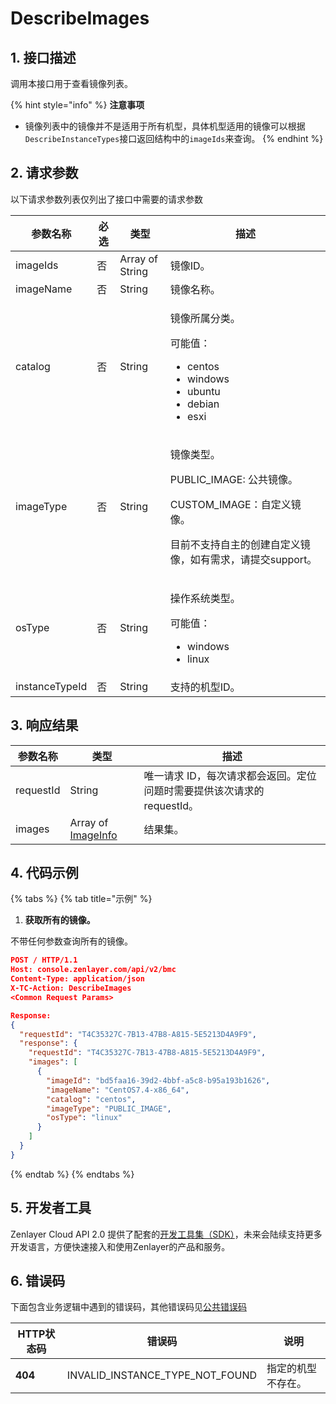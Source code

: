 # DescribeImages

## 1. 接口描述

调用本接口用于查看镜像列表。

{% hint style="info" %}
**注意事项**

* 镜像列表中的镜像并不是适用于所有机型，具体机型适用的镜像可以根据`DescribeInstanceTypes`接口返回结构中的`imageIds`来查询。
{% endhint %}

## 2. 请求参数

以下请求参数列表仅列出了接口中需要的请求参数

| 参数名称           | 必选 | 类型              | 描述                                                                                                           |
| -------------- | -- | --------------- | ------------------------------------------------------------------------------------------------------------ |
| imageIds       | 否  | Array of String | 镜像ID。                                                                                                        |
| imageName      | 否  | String          | 镜像名称。                                                                                                        |
| catalog        | 否  | String          | <p>镜像所属分类。</p><p>可能值：</p><ul><li>centos</li><li>windows</li><li>ubuntu</li><li>debian</li><li>esxi</li></ul> |
| imageType      | 否  | String          | <p>镜像类型。</p><p>PUBLIC_IMAGE: 公共镜像。</p><p>CUSTOM_IMAGE：自定义镜像。</p><p>目前不支持自主的创建自定义镜像，如有需求，请提交support。</p>      |
| osType         | 否  | String          | <p>操作系统类型。</p><p>可能值：</p><ul><li>windows</li><li>linux</li></ul>                                             |
| instanceTypeId | 否  | String          | 支持的机型ID。                                                                                                     |

## 3. 响应结果

| 参数名称      | 类型                                                  | 描述                                         |
| --------- | --------------------------------------------------- | ------------------------------------------ |
| requestId | String                                              | 唯一请求 ID，每次请求都会返回。定位问题时需要提供该次请求的 requestId。 |
| images    | Array of [ImageInfo](../datastructure.md#imageinfo) | 结果集。                                       |

## 4. 代码示例

{% tabs %}
{% tab title="示例" %}
1. **获取所有的镜像。**

不带任何参数查询所有的镜像。

```json
POST / HTTP/1.1
Host: console.zenlayer.com/api/v2/bmc
Content-Type: application/json
X-TC-Action: DescribeImages
<Common Request Params>

Response:
{
  "requestId": "T4C35327C-7B13-47B8-A815-5E5213D4A9F9",
  "response": {
    "requestId": "T4C35327C-7B13-47B8-A815-5E5213D4A9F9",
    "images": [
      {
        "imageId": "bd5faa16-39d2-4bbf-a5c8-b95a193b1626",
        "imageName": "CentOS7.4-x86_64",
        "catalog": "centos",
        "imageType": "PUBLIC_IMAGE",
        "osType": "linux"
      }
    ]
  }
}
```
{% endtab %}
{% endtabs %}

## 5. 开发者工具

Zenlayer Cloud API 2.0 提供了配套的[开发工具集（SDK）](../../api-introduction/sdk/)，未来会陆续支持更多开发语言，方便快速接入和使用Zenlayer的产品和服务。



## 6. 错误码

下面包含业务逻辑中遇到的错误码，其他错误码见[公共错误码](../../api-introduction/instruction/commonerrorcode.md)

| HTTP状态码 | 错误码                                 | 说明        |
| ------- | ----------------------------------- | --------- |
| **404** | INVALID\_INSTANCE\_TYPE\_NOT\_FOUND | 指定的机型不存在。 |

